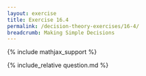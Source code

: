 ```yaml
---
layout: exercise
title: Exercise 16.4
permalink: /decision-theory-exercises/16-4/
breadcrumb: Making Simple Decisions
---
```


{% include mathjax_support %}

<div><i class="arrow-up loader" data-chapter="decision-theory-exercises" data-exercise="ex_4" data-rating="0"></i></div>
{% include_relative question.md %}
